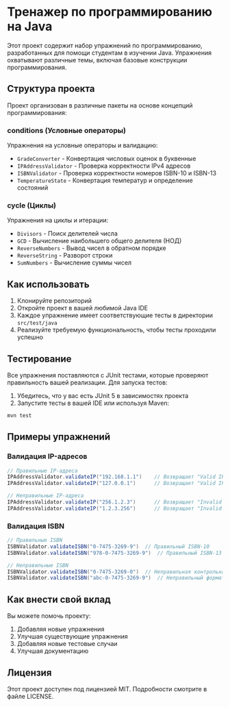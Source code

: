 # Тренажер по программированию на Java

Этот проект содержит набор упражнений по программированию, разработанных для помощи студентам в изучении Java. Упражнения охватывают различные темы, включая базовые конструкции программирования.

## Структура проекта

Проект организован в различные пакеты на основе концепций программирования:

### conditions (Условные операторы)
Упражнения на условные операторы и валидацию:
- `GradeConverter` - Конвертация числовых оценок в буквенные
- `IPAddressValidator` - Проверка корректности IPv4 адресов
- `ISBNValidator` - Проверка корректности номеров ISBN-10 и ISBN-13
- `TemperatureState` - Конвертация температур и определение состояний

### cycle (Циклы)
Упражнения на циклы и итерации:
- `Divisors` - Поиск делителей числа
- `GCD` - Вычисление наибольшего общего делителя (НОД)
- `ReverseNumbers` - Вывод чисел в обратном порядке
- `ReverseString` - Разворот строки
- `SumNumbers` - Вычисление суммы чисел

## Как использовать

1. Клонируйте репозиторий
2. Откройте проект в вашей любимой Java IDE
3. Каждое упражнение имеет соответствующие тесты в директории `src/test/java`
4. Реализуйте требуемую функциональность, чтобы тесты проходили успешно

## Тестирование

Все упражнения поставляются с JUnit тестами, которые проверяют правильность вашей реализации. Для запуска тестов:

1. Убедитесь, что у вас есть JUnit 5 в зависимостях проекта
2. Запустите тесты в вашей IDE или используя Maven:
```bash
mvn test
```

## Примеры упражнений

### Валидация IP-адресов
```java
// Правильные IP-адреса
IPAddressValidator.validateIP("192.168.1.1")    // Возвращает "Valid IP"
IPAddressValidator.validateIP("127.0.0.1")      // Возвращает "Valid IP"

// Неправильные IP-адреса
IPAddressValidator.validateIP("256.1.2.3")      // Возвращает "Invalid IP"
IPAddressValidator.validateIP("1.2.3.256")      // Возвращает "Invalid IP"
```

### Валидация ISBN
```java
// Правильные ISBN
ISBNValidator.validateISBN("0-7475-3269-9")  // Правильный ISBN-10
ISBNValidator.validateISBN("978-0-7475-3269-9")  // Правильный ISBN-13

// Неправильные ISBN
ISBNValidator.validateISBN("0-7475-3269-0")  // Неправильная контрольная цифра
ISBNValidator.validateISBN("abc-0-7475-3269-9")  // Неправильный формат
```

## Как внести свой вклад

Вы можете помочь проекту:
1. Добавляя новые упражнения
2. Улучшая существующие упражнения
3. Добавляя новые тестовые случаи
4. Улучшая документацию

## Лицензия

Этот проект доступен под лицензией MIT. Подробности смотрите в файле LICENSE.
